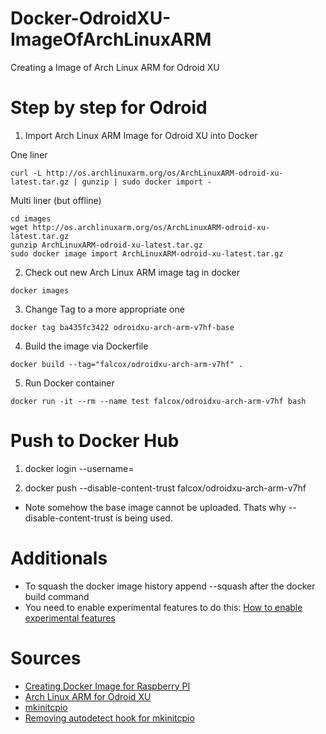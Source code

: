 # Docker-OdroidXU-ImageOfArchLinuxARM
Creating a Image of Arch Linux ARM for Odroid XU

# Step by step for Odroid
1. Import Arch Linux ARM Image for Odroid XU into Docker

One liner
```
curl -L http://os.archlinuxarm.org/os/ArchLinuxARM-odroid-xu-latest.tar.gz | gunzip | sudo docker import -
```

Multi liner (but offline)
```
cd images
wget http://os.archlinuxarm.org/os/ArchLinuxARM-odroid-xu-latest.tar.gz
gunzip ArchLinuxARM-odroid-xu-latest.tar.gz
sudo docker image import ArchLinuxARM-odroid-xu-latest.tar.gz
```

2. Check out new Arch Linux ARM image tag in docker
```
docker images
``` 

3. Change Tag to a more appropriate one
```
docker tag ba435fc3422 odroidxu-arch-arm-v7hf-base
```

4. Build the image via Dockerfile
```
docker build --tag="falcox/odroidxu-arch-arm-v7hf" .
```

5. Run Docker container
```
docker run -it --rm --name test falcox/odroidxu-arch-arm-v7hf bash
```

# Push to Docker Hub
1. docker login --username=<USERNAME>

2. docker push --disable-content-trust falcox/odroidxu-arch-arm-v7hf

* Note somehow the base image cannot be uploaded. Thats why --disable-content-trust is being used.

# Additionals
- To squash the docker image history append --squash after the docker build command
- You need to enable experimental features to do this: [How to enable experimental 
features](https://stackoverflow.com/questions/44346322/how-to-run-docker-with-experimental-functions-on-ubuntu-16-04)


# Sources
- [Creating Docker Image for Raspberry 
PI](https://glasstty.com/wiki/index.php/Creating_an_Arch_Linux_(ARMv7)_Docker_Image)
- [Arch Linux ARM for Odroid XU](https://archlinuxarm.org/platforms/armv7/samsung/odroid-xu)
- [mkinitcpio](https://wiki.archlinux.org/index.php/mkinitcpio)
- [Removing autodetect hook for mkinitcpio](https://bbs.archlinux.org/viewtopic.php?id=230265)
